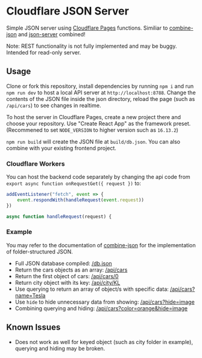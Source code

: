 # Cloudflare JSON Server

Simple JSON server using [Cloudflare Pages](https://pages.cloudflare.com/) functions. Similiar to [combine-json](https://www.npmjs.com/package/combine-json) and [json-server](https://www.npmjs.com/package/json-server) combined!

Note: REST functionality is not fully implemented and may be buggy. Intended for read-only server.

## Usage

Clone or fork this repository, install dependencies by running `npm i` and run `npm run dev` to host a local API server at `http://localhost:8788`. Change the contents of the JSON file inside the json directory, reload the page (such as `/api/cars`) to see changes in realtime.

To host the server in Cloudflare Pages, create a new project there and choose your repository. Use "Create React App" as the framework preset. (Recommened to set `NODE_VERSION` to higher version such as `16.13.2`)

`npm run build` will create the JSON file at `build/db.json`. You can also combine with your existing frontend project.

### Cloudflare Workers

You can host the backend code separately by changing the api code from `export async function onRequestGet({ request })` to:

```js
addEventListener("fetch", event => {
    event.respondWith(handleRequest(event.request))
})

async function handleRequest(request) {
```

### Example

You may refer to the documentation of [combine-json](https://www.npmjs.com/package/combine-json) for the implementation of folder-structured JSON.

* Full JSON database compiled: [/db.json](https://cloudflare-json-server.pages.dev/db.json)
* Return the cars objects as an array: [/api/cars](https://cloudflare-json-server.pages.dev/api/cars)
* Return the first object of cars: [/api/cars/0](https://cloudflare-json-server.pages.dev/api/cars/0)
* Return city object with its key: [/api/city/KL](https://cloudflare-json-server.pages.dev/api/city/KL)
* Use querying to return an array of object/s with specific data: [/api/cars?name=Tesla](https://cloudflare-json-server.pages.dev/api/cars?name=Tesla)
* Use `hide` to hide unnecessary data from showing: [/api/cars?hide=image](https://cloudflare-json-server.pages.dev/api/cars?hide=image)
* Combining querying and hiding: [/api/cars?color=orange&hide=image](https://cloudflare-json-server.pages.dev/api/cars?color=orange&hide=image)

## Known Issues
* Does not work as well for keyed object (such as city folder in example), querying and hiding may be broken.
